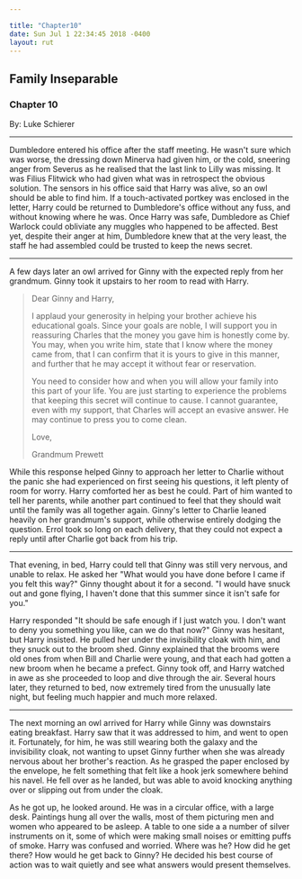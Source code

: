 ```yaml
---

title: "Chapter10"
date: Sun Jul 1 22:34:45 2018 -0400
layout: rut
---
```


## Family Inseparable

### Chapter 10

By: Luke Schierer

- - -

Dumbledore entered his office after the staff meeting.  He wasn't sure
which was worse, the dressing down Minerva had given him, or the cold,
sneering anger from Severus as he realised that the last link to Lilly was
missing.  It was Filius Flitwick who had given what was in retrospect the
obvious solution.  The sensors in his office said that Harry was alive,
so an owl should be able to find him.  If a touch-activated portkey was
enclosed in the letter, Harry could be returned to Dumbledore's office
without any fuss, and without knowing where he was.  Once Harry was safe,
Dumbledore as Chief Warlock could obliviate any muggles who happened
to be affected.  Best yet, despite their anger at him, Dumbledore knew
that at the very least, the staff he had assembled could be trusted to
keep the news secret.

- - - 

A few days later an owl arrived for Ginny with the expected reply
from her grandmum.  Ginny took it upstairs to her room to read with Harry.

> Dear Ginny and Harry, 
> 
> I applaud your generosity in helping your brother achieve his educational 
goals.  Since your goals are noble, I will support you in reassuring 
Charles that the money you gave him is honestly come by. You may, when you 
write him, state that I know where the money came from, that I can confirm 
that it is yours to give in this manner, and further that he may accept it 
without fear or reservation.
> 
> You need to consider how and when you will allow your family into
this part of your life. You are just starting to experience the problems
that keeping this secret will continue to cause. I cannot guarantee,
even with my support, that Charles will accept an evasive answer. He
may continue to press you to come clean.  
> 
> Love, 
> 
> Grandmum Prewett

While this response helped Ginny to approach her letter to Charlie
without the panic she had experienced on first seeing his questions, it
left plenty of room for worry.  Harry comforted her as best he could.
Part of him wanted to tell her parents, while another part continued
to feel that they should wait until the family was all together again.
Ginny's letter to Charlie leaned heavily on her grandmum's support,
while otherwise entirely dodging the question.  Errol took so long on
each delivery, that they could not expect a reply until after Charlie
got back from his trip.

- - - 

That evening, in bed, Harry could tell that Ginny was still very nervous, and
unable to relax. He asked her "What would you have done before I came if you
felt this way?" Ginny thought about it for a second. "I would have snuck out and
gone flying, I haven't done that this summer since it isn't safe for you."

Harry responded "It should be safe enough if I just watch you.  I don't want to
deny you something you like, can we do that now?" Ginny was hesitant, but Harry
insisted.  He pulled her under the invisibility cloak with him, and they snuck
out to the broom shed.  Ginny explained that the brooms were old ones from when
Bill and Charlie were young, and that each had gotten a new broom when he became
a prefect. Ginny took off, and Harry watched in awe as she proceeded to loop and
dive through the air. Several hours later, they returned to bed, now extremely
tired from the unusually late night, but feeling much happier and much more
relaxed. 

- - - 

The next morning an owl arrived for Harry while Ginny was downstairs eating
breakfast.  Harry saw that it was addressed to him, and went to open it.
Fortunately, for him, he was still wearing both the galaxy and the invisibility
cloak, not wanting to upset Ginny further when she was already nervous about her
brother's reaction.  As he grasped the paper enclosed by the envelope, he felt
something that felt like a hook jerk somewhere behind his navel.  He fell over
as he landed, but was able to avoid knocking anything over or slipping out from
under the cloak.  

As he got up, he looked around.  He was in a circular office, with a large desk.
Paintings hung all over the walls, most of them picturing men and women who
appeared to be asleep.  A table to one side a a number of silver instruments on
it, some of which were making small noises or emitting puffs of smoke.  Harry
was confused and worried.  Where was he?  How did he get there?  How would he
get back to Ginny?  He decided his best course of action was to wait quietly and
see what answers would present themselves. 

